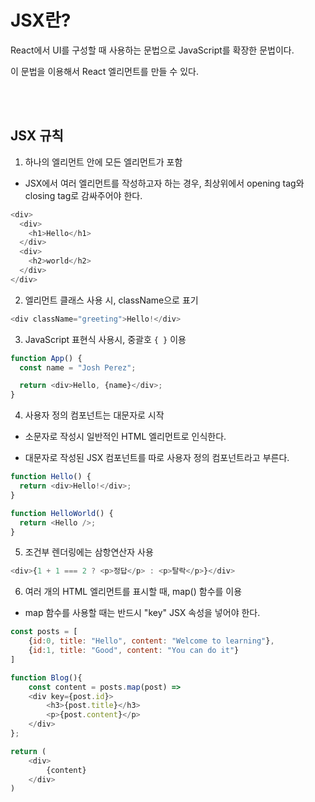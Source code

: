# JSX란?

React에서 UI를 구성할 때 사용하는 문법으로 JavaScript를 확장한 문법이다.

이 문법을 이용해서 React 엘리먼트를 만들 수 있다.

<br/>
<br/>

## JSX 규칙

1. 하나의 엘리먼트 안에 모든 엘리먼트가 포함

- JSX에서 여러 엘리먼트를 작성하고자 하는 경우, 최상위에서 opening tag와 closing tag로 감싸주어야 한다.

```javascript
<div>
  <div>
    <h1>Hello</h1>
  </div>
  <div>
    <h2>world</h2>
  </div>
</div>
```

2. 엘리먼트 클래스 사용 시, className으로 표기

```javascript
<div className="greeting">Hello!</div>
```

3. JavaScript 표현식 사용시, 중괄호 `{ }` 이용

```javascript
function App() {
  const name = "Josh Perez";

  return <div>Hello, {name}</div>;
}
```

4. 사용자 정의 컴포넌트는 대문자로 시작

- 소문자로 작성시 일반적인 HTML 엘리먼트로 인식한다.

- 대문자로 작성된 JSX 컴포넌트를 따로 사용자 정의 컴포넌트라고 부른다.

```javascript
function Hello() {
  return <div>Hello!</div>;
}

function HelloWorld() {
  return <Hello />;
}
```

5. 조건부 렌더링에는 삼항연산자 사용

```javascript
<div>{1 + 1 === 2 ? <p>정답</p> : <p>탈락</p>}</div>
```

6. 여러 개의 HTML 엘리먼트를 표시할 때, map() 함수를 이용

- map 함수를 사용할 때는 반드시 "key" JSX 속성을 넣어야 한다.

```javascript
const posts = [
    {id:0, title: "Hello", content: "Welcome to learning"},
    {id:1, title: "Good", content: "You can do it"}
]

function Blog(){
    const content = posts.map(post) =>
    <div key={post.id}>
        <h3>{post.title}</h3>
        <p>{post.content}</p>
    </div>
};

return (
    <div>
        {content}
    </div>
)
```
